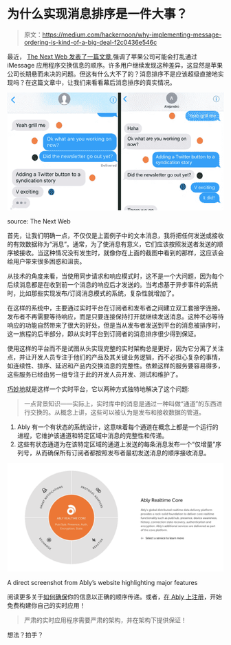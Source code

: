 # 为什么实现消息排序是一件大事？

> 原文：<https://medium.com/hackernoon/why-implementing-message-ordering-is-kind-of-a-big-deal-f2c0436e546c>

最近， [The Next Web 发表了一篇文章](https://thenextweb.com/apps/2018/01/23/imessage-bug-order-messages/),强调了苹果公司可能会打乱通过 iMessage 应用程序交换信息的顺序。许多用户继续发现这种差异，这显然是苹果公司长期悬而未决的问题。但这有什么大不了的？消息排序不是应该超级直接地实现吗？在这篇文章中，让我们来看看幕后消息排序的真实情况。

![](img/8fa5d23a537072ac30b9bb83d3d30695.png)

source: The Next Web

首先，让我们明确一点，不仅仅是上面例子中的文本消息，我将把任何发送或接收的有效数据称为“消息”。通常，为了使消息有意义，它们应该按照发送者发送的顺序被接收。当这种情况没有发生时，就像你在上面的截图中看到的那样，这应该会给用户带来很多困惑和沮丧。

从技术的角度来看，当使用同步请求和响应模式时，这不是一个大问题，因为每个后续消息都是在收到前一个消息的响应后才发送的。当考虑基于异步事件的系统时，比如那些实现发布/订阅消息模式的系统，复杂性就增加了。

在这样的系统中，主要通过实时平台在订阅者和发布者之间建立双工套接字连接。发布者不再需要等待响应，而是只要连接保持打开就继续发送消息。这种不必等待响应的功能自然带来了很大的好处，但是当从发布者发送到平台的消息被排序时，这一旅程的后半部分，即从实时平台到订阅者的消息排序很少得到保证。

使用这样的平台而不是试图从头实现完整的实时架构总是更好，因为它分离了关注点，并让开发人员专注于他们的产品及其关键业务逻辑，而不必担心复杂的事情，如连续性、排序、延迟和产品内交换消息的完整性。依赖这样的服务要容易得多，这些服务已经由另一组专注于此的开发人员开发、测试和维护了。

[巧妙地](https://ably.com/)就是这样一个实时平台，它以两种方式独特地解决了这个问题:

> 一点背景知识——实际上，实时库中的消息是通过一种叫做“通道”的东西进行交换的。从概念上讲，这些可以被认为是发布和接收数据的管道。

1.  Ably 有一个有状态的系统设计，这意味着每个通道在概念上都是一个运行的进程，它维护该通道和特定区域中消息的完整性和传递。
2.  这些有状态通道为在该特定区域的通道上发送的每条消息发布一个“仅增量”序列号，从而确保所有订阅者都按照发布者最初发送消息的顺序接收消息。

![](img/6a937a326a229cbdaf3c19ef6de3b891.png)

A direct screenshot from Ably’s website highlighting major features

阅读更多关于[如何确保](https://knowledge.ably.com/reliable-message-ordering-for-connected-clients)你的信息以正确的顺序传递。或者，[在 Ably 上注册](https://ably.com/sign-up)，开始免费构建你自己的实时应用！

> 严肃的实时应用程序需要严肃的架构，并在架构下提供保证！

想法？拍手？